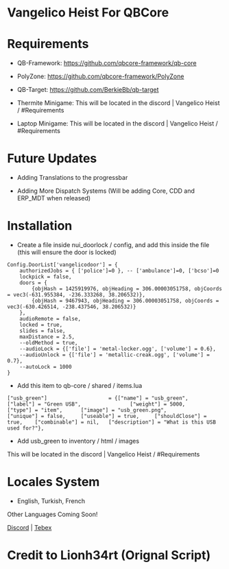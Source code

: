 # Vangelico Heist For QBCore

# Requirements
- QB-Framework: https://github.com/qbcore-framework/qb-core

- PolyZone: https://github.com/qbcore-framework/PolyZone

- QB-Target: https://github.com/BerkieBb/qb-target

- Thermite Minigame: This will be located in the discord | Vangelico Heist / #Requirements

- Laptop Minigame: This will be located in the discord | Vangelico Heist / #Requirements

# Future Updates

- Adding Translations to the progressbar

- Adding More Dispatch Systems (Will be adding Core, CDD and ERP_MDT when released)

# Installation

- Create a file inside nui_doorlock / config, and add this inside the file (this will ensure the door is locked)
```
Config.DoorList['vangelicodoor'] = {
	authorizedJobs = { ['police']=0 }, -- ['ambulance']=0, ['bcso']=0
	lockpick = false,
	doors = {
		{objHash = 1425919976, objHeading = 306.00003051758, objCoords = vec3(-631.955384, -236.333268, 38.206532)},
		{objHash = 9467943, objHeading = 306.00003051758, objCoords = vec3(-630.426514, -238.437546, 38.206532)}
    },
	audioRemote = false,
	locked = true,
	slides = false,
	maxDistance = 2.5,
    --oldMethod = true,
    --audioLock = {['file'] = 'metal-locker.ogg', ['volume'] = 0.6},
    --audioUnlock = {['file'] = 'metallic-creak.ogg', ['volume'] = 0.7},
    --autoLock = 1000
}
```

- Add this item to qb-core / shared / items.lua

```
["usb_green"] 		 	     	 = {["name"] = "usb_green", 					["label"] = "Green USB", 				["weight"] = 5000, 	    ["type"] = "item", 		["image"] = "usb_green.png", 			["unique"] = false, 	["useable"] = true, 	["shouldClose"] = true,	   ["combinable"] = nil,   ["description"] = "What is this USB used for?"},
```

- Add usb_green to inventory / html / images

This will be located in the discord | Vangelico Heist / #Requirements

# Locales System

- English, Turkish, French

Other Languages Coming Soon!

[Discord](https://discord.gg/GXxpdEX3c4) | [Tebex](https://prime-scripts.tebex.io/)

# Credit to Lionh34rt (Orignal Script)